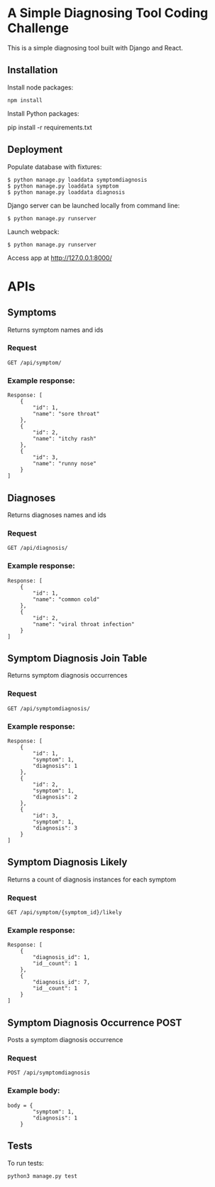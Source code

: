 # A Simple Diagnosing Tool Coding Challenge

This is a simple diagnosing tool built with Django and React.

## Installation

Install node packages:

```
npm install
```

Install Python packages:

pip install -r requirements.txt

## Deployment

Populate database with fixtures:

```
$ python manage.py loaddata symptomdiagnosis
$ python manage.py loaddata symptom
$ python manage.py loaddata diagnosis

```

Django server can be launched locally from command line:

```
$ python manage.py runserver
```

Launch webpack:

```
$ python manage.py runserver
```

Access app at http://127.0.0.1:8000/

# APIs

## Symptoms

Returns symptom names and ids

### Request

`GET /api/symptom/`

### Example response:

```
Response: [
    {
        "id": 1,
        "name": "sore throat"
    },
    {
        "id": 2,
        "name": "itchy rash"
    },
    {
        "id": 3,
        "name": "runny nose"
    }
]

```

## Diagnoses

Returns diagnoses names and ids

### Request

`GET /api/diagnosis/`

### Example response:

```
Response: [
    {
        "id": 1,
        "name": "common cold"
    },
    {
        "id": 2,
        "name": "viral throat infection"
    }
]

```

## Symptom Diagnosis Join Table

Returns symptom diagnosis occurrences

### Request

`GET /api/symptomdiagnosis/`

### Example response:

```
Response: [
    {
        "id": 1,
        "symptom": 1,
        "diagnosis": 1
    },
    {
        "id": 2,
        "symptom": 1,
        "diagnosis": 2
    },
    {
        "id": 3,
        "symptom": 1,
        "diagnosis": 3
    }
]

```

## Symptom Diagnosis Likely

Returns a count of diagnosis instances for each symptom

### Request

`GET /api/symptom/{symptom_id}/likely`

### Example response:

```
Response: [
    {
        "diagnosis_id": 1,
        "id__count": 1
    },
    {
        "diagnosis_id": 7,
        "id__count": 1
    }
]

```

## Symptom Diagnosis Occurrence POST

Posts a symptom diagnosis occurrence

### Request

`POST /api/symptomdiagnosis`

### Example body:

```
body = {
        "symptom": 1,
        "diagnosis": 1
    }
```

## Tests

To run tests:

```
python3 manage.py test
```
